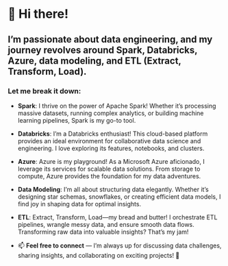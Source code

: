 

# 🌟 Hi there! 

## I’m passionate about data engineering, and my journey revolves around Spark, Databricks, Azure, data modeling, and ETL (Extract, Transform, Load). 

### Let me break it down:

- **Spark**: I thrive on the power of Apache Spark! Whether it’s processing massive datasets, running complex analytics, or building machine learning pipelines, Spark is my go-to tool.
- **Databricks**: I’m a Databricks enthusiast! This cloud-based platform provides an ideal environment for collaborative data science and engineering. I love exploring its features, notebooks, and clusters.
- **Azure**: Azure is my playground! As a Microsoft Azure aficionado, I leverage its services for scalable data solutions. From storage to compute, Azure provides the foundation for my data adventures.
- **Data Modeling**: I’m all about structuring data elegantly. Whether it’s designing star schemas, snowflakes, or creating efficient data models, I find joy in shaping data for optimal insights.
- **ETL**: Extract, Transform, Load—my bread and butter! I orchestrate ETL pipelines, wrangle messy data, and ensure smooth data flows. Transforming raw data into valuable insights? That’s my jam!

- 📫 **Feel free to connect** — I’m always up for discussing data challenges, sharing insights, and collaborating on exciting projects! 🚀



